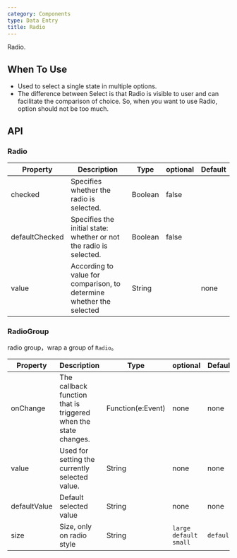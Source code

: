```yaml
---
category: Components
type: Data Entry
title: Radio
---
```


Radio.

## When To Use

- Used to select a single state in multiple options.
- The difference between Select is that Radio is visible to user and can facilitate the comparison of choice. So, when you want to use Radio, option should not be too much.

## API

### Radio

| Property           | Description                                     | Type       |  optional | Default |
|----------------|------------------------------------------|------------|---------|--------|
| checked | Specifies whether the radio is selected. | Boolean | false |
| defaultChecked | Specifies the initial state: whether or not the radio is selected. | Boolean | false |
| value          | According to value for comparison, to determine whether the selected        | String     |         | none     |

### RadioGroup

radio group，wrap a group of `Radio`。

| Property           | Description                             | Type              | optional | Default |
|----------------|----------------------------------|-------------------|--------|--------|
| onChange | The callback function that is triggered when the state changes. | Function(e:Event) | none     | none     |
| value | Used for setting the currently selected value. | String            | none     | none     |
| defaultValue   | Default selected value                     | String            | none     | none     |
| size           | Size, only on radio style           | String            | `large` `default` `small` | `default` |
